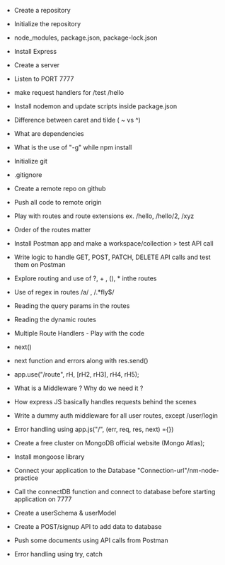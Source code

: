 - Create a repository
- Initialize the repository
- node_modules, package.json, package-lock.json
- Install Express
- Create a server
- Listen to PORT 7777
- make request handlers for /test /hello
- Install nodemon and update scripts inside package.json
- Difference between caret and tilde ( ~ vs ^)
- What are dependencies
- What is the use of "-g" while npm install

- Initialize git
- .gitignore
- Create a remote repo on github
- Push all code to remote origin
- Play with routes and route extensions ex. /hello, /hello/2, /xyz
- Order of the routes matter
- Install Postman app and make a workspace/collection > test API call
- Write logic to handle GET, POST, PATCH, DELETE API calls and test them on Postman
- Explore routing and use of ?, + , (), \* inthe routes
- Use of regex in routes /a/ , /.\*fly$/
- Reading the query params in the routes
- Reading the dynamic routes

- Multiple Route Handlers - Play with the code
- next()
- next function and errors along with res.send()
- app.use("/route", rH, [rH2, rH3], rH4, rH5);
- What is a Middleware ? Why do we need it ?
- How express JS basically handles requests behind the scenes
- Write a dummy auth middleware for all user routes, except /user/login
- Error handling using app.js("/", (err, req, res, next) ={})

- Create a free cluster on MongoDB official website (Mongo Atlas);
- Install mongoose library
- Connect your application to the Database "Connection-url"/nm-node-practice
- Call the connectDB function and connect to database before starting application on 7777
- Create a userSchema & userModel
- Create a POST/signup API to add data to database
- Push some documents using API calls from Postman
- Error handling using try, catch
